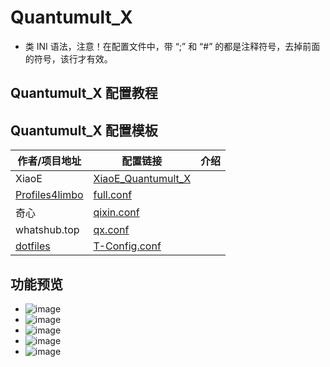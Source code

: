 # Quantumult_X
- 类 INI 语法，注意！在配置文件中，带 “;” 和 “#” 的都是注释符号，去掉前面的符号，该行才有效。

## Quantumult_X 配置教程

## Quantumult_X 配置模板

| 作者/项目地址                                                      | 配置链接                                                                                                                                      | 介绍  |
| ------------------------------------------------------------ | ----------------------------------------------------------------------------------------------------------------------------------------- | --- |
| XiaoE                                                        | [XiaoE_Quantumult_X](https://raw.githubusercontent.com/LaolunsiG/XiaoE_PCR/main/Config_File/Quantumult_X/XiaoE_Quantumult_X.yaml)         |     |
| [Profiles4limbo](https://github.com/limbopro/Profiles4limbo) | [full.conf](https://raw.githubusercontent.com/limbopro/Profiles4limbo/main/full.conf)                                                     |     |
| 奇心                                                           | [qixin.conf](https://raw.githubusercontent.com/zwf234/rules/master/QuantumultX/qixin.conf)                                                |     |
| whatshub.top                                                 | [qx.conf](https://whatshub.top/config/qx.conf)                                                                                            |     |
| [dotfiles](https://github.com/Theo-Messi/dotfiles)           | [T-Config.conf](https://raw.githubusercontent.com/Theo-Messi/dotfiles/1e92adaf4c13afe9f62c95d8340092d6ca1dea65/QuantumultX/T-Config.conf) |     |


## 功能预览
- ![image](https://github.com/LaolunsiG/PCR/blob/main/Config_File/Quantumult_X/Pictures/1.jpg?raw=true)
- ![image](https://github.com/LaolunsiG/PCR/blob/main/Config_File/Quantumult_X/Pictures/2.jpg?raw=true)
- ![image](https://github.com/LaolunsiG/PCR/blob/main/Config_File/Quantumult_X/Pictures/3.jpg?raw=true)
- ![image](https://github.com/LaolunsiG/PCR/blob/main/Config_File/Quantumult_X/Pictures/4.jpg?raw=true)
- ![image](https://github.com/LaolunsiG/PCR/blob/main/Config_File/Quantumult_X/Pictures/5.jpg?raw=true)


